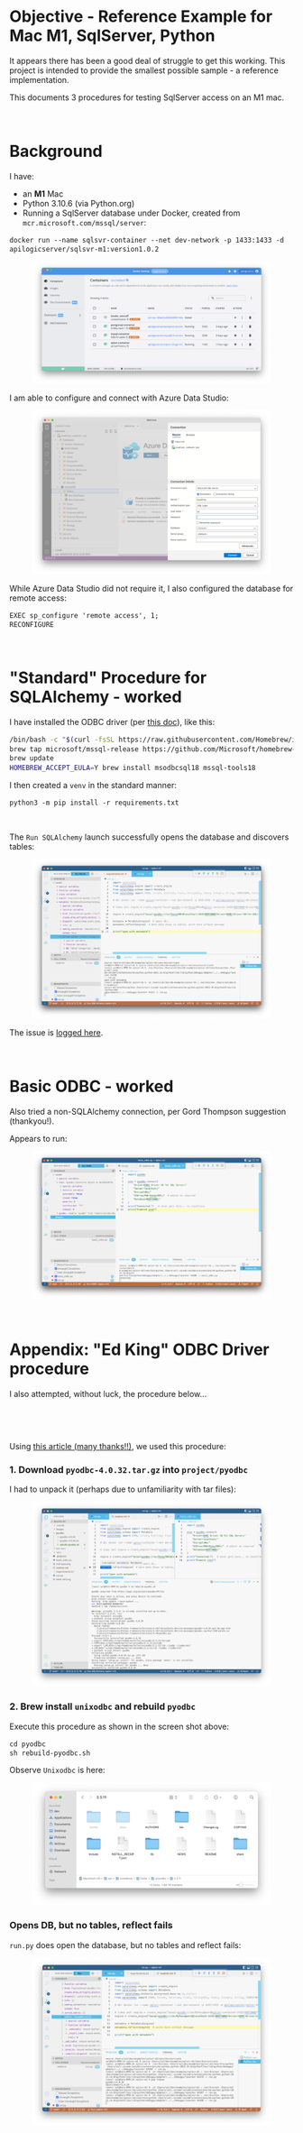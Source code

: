 # Objective - Reference Example for Mac M1, SqlServer, Python

It appears there has been a good deal of struggle to get this working.  This project is intended to provide the smallest possible sample - a reference implementation.

This documents 3 procedures for testing SqlServer access on an M1 mac.

&nbsp;

# Background

I have:

* an __M1__ Mac
* Python 3.10.6 (via Python.org)
* Running a SqlServer database under Docker, created from `mcr.microsoft.com/mssql/server`:

```
docker run --name sqlsvr-container --net dev-network -p 1433:1433 -d apilogicserver/sqlsvr-m1:version1.0.2
```

<figure><img src="https://github.com/valhuber/sqlsvr-m1/blob/main/images/docker-container.png?raw=true"></figure>

I am able to configure and connect with Azure Data Studio:

<figure><img src="https://github.com/valhuber/sqlsvr-m1/blob/main/images/AzureDataStudio-connects.png?raw=true"></figure>

While Azure Data Studio did not require it, I also configured the database for remote access:

```
EXEC sp_configure 'remote access', 1;
RECONFIGURE
```

&nbsp;

# "Standard" Procedure for SQLAlchemy - worked

I have installed the ODBC driver (per [this doc](https://learn.microsoft.com/en-us/sql/connect/odbc/linux-mac/install-microsoft-odbc-driver-sql-server-macos?view=sql-server-ver16)), like this:

```bash
/bin/bash -c "$(curl -fsSL https://raw.githubusercontent.com/Homebrew/install/master/install.sh)"
brew tap microsoft/mssql-release https://github.com/Microsoft/homebrew-mssql-release
brew update
HOMEBREW_ACCEPT_EULA=Y brew install msodbcsql18 mssql-tools18
```
I then created a `venv` in the standard manner:

```
python3 -m pip install -r requirements.txt
```
&nbsp;

The `Run SQLAlchemy` launch successfully opens the database and discovers tables:

<figure><img src="https://github.com/valhuber/sqlsvr-m1/blob/main/images/standard-procedure-runs.png?raw=true"></figure>

The issue is [logged here](https://github.com/sqlalchemy/sqlalchemy/discussions/8604).

&nbsp;


# Basic ODBC - worked

Also tried a non-SQLAlchemy connection, per Gord Thompson suggestion (thankyou!). 


Appears to run:

<figure><img src="https://github.com/valhuber/sqlsvr-m1/blob/main/images/basic-odbc-runs.png?raw=true"></figure>

&nbsp;

# Appendix: "Ed King" ODBC Driver procedure

I also attempted, without luck, the procedure below...

&nbsp;

&nbsp;

Using [this article (many thanks!!)](https://whodeenie.medium.com/installing-pyodbc-and-unixodbc-for-apple-silicon-8e238ed7f216), we used this procedure:

### 1. Download `pyodbc-4.0.32.tar.gz` into `project/pyodbc`

I had to unpack it (perhaps due to unfamiliarity with tar files):

<figure><img src="https://github.com/valhuber/sqlsvr-m1/blob/main/images/pyodbc.png?raw=true"></figure>


### 2. Brew install `unixodbc` and rebuild `pyodbc`

Execute this procedure as shown in the screen shot above:

```
cd pyodbc
sh rebuild-pyodbc.sh
```

Observe `Unixodbc` is here:

<figure><img src="https://github.com/valhuber/sqlsvr-m1/blob/main/images/unixodbc.png?raw=true"></figure>


### Opens DB, but no tables, reflect fails

`run.py` does open the database, but no tables and reflect fails:

<figure><img src="https://github.com/valhuber/sqlsvr-m1/blob/main/images/no-tables.png?raw=true"></figure>
